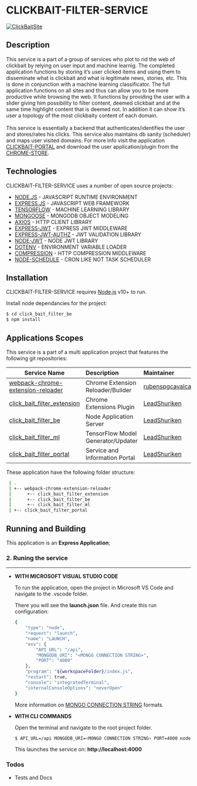 # CLICKBAIT-FILTER-SERVICE

[![ClickBaitSite](https://click-bait-filtering-plugin.com/assets/images/icon-128-122x122.png)](https://click-bait-filtering-plugin.com/index.html)

## Description

This service is a part of a group of services who plot to rid the web of clickbait by relying on user input and machine learnig. The completed application functions by storing it’s user clicked items and using them to disseminate what is clickbait and what is legitimate news, stories, etc. This is done in conjunction with a machine learning classificator. The full application functions on all sites and thus can allow you to be more productive while browsing the web. It functions by providing the user with a slider giving him possibility to filter content, deemed clickbait and at the same time highlight content that is deemed not. In addition it can show it’s user a topology of the most clickbaity content of each domain.
</br>
</br>
This service is essentially a backend that authenticates/identifies the user and stores/rates his clicks. This service also maintains db sanity (scheduler) and maps user visited domains. For more info visit the application [CLICKBAIT-PORTAL] and download the user application/plugin from the [CHROME-STORE].

## Technologies

CLICKBAIT-FILTER-SERVICE uses a number of open source projects:

  * [NODE.JS] - JAVASCRIPT RUNTIME ENVIRONMENT
  * [EXPRESS.JS] - JAVASCRIPT WEB FRAMEWORK
  * [TENSORFLOW] - MACHINE LEARNING LIBRARY
  * [MONGOOSE] - MONGODB OBJECT MODELING
  * [AXIOS] - HTTP CLIENT LIBRARY
  * [EXPRESS-JWT] - EXPRESS JWT MIDDLEWARE
  * [EXPRESS-JWT-AUTHZ] - JWT VALIDATION LIBRARY
  * [NODE-JWT] - NODE JWT LIBRARY
  * [DOTENV] - ENVIRONMENT VARIABLE LOADER
  * [COMPRESSION] - HTTP COMPRESSION MIDDLEWARE
  * [NODE-SCHEDULE] - CRON LIKE NOT TASK SCHEDULER

## Installation

CLICKBAIT-FILTER-SERVICE requires [Node.js](https://nodejs.org/) v10+ to run.

Install node dependancies for the project:
```sh
$ cd click_bait_filter_be
$ npm install
```

## Applications Scopes

This service is a part of a multi application project that features the following git repositories:

| Service Name                                  | Description                         | Maintainer              |
| ----------------------------------------      |:------------------------------------|:------------------------|
| [webpack-chrome-extension-reloader]           | Chrome Extension Reloader/Builder   | [rubenspgcavalcante]    |
| [click_bait_filter_extension]                 | Chrome Extensions Plugin            | [LeadShuriken]          |
| [click_bait_filter_be]                        | Node Application Server             | [LeadShuriken]          |
| [click_bait_filter_ml]                        | TensorFlow Model Generator/Updater  | [LeadShuriken]          |
| [click_bait_filter_portal]                    | Service and Information Portal      | [LeadShuriken]          |

These application have the following folder structure:
```sh
 | .
 | +-- webpack-chrome-extension-reloader
 |      +-- click_bait_filter_extension
 |      +-- click_bait_filter_be
 |      +-- click_bait_filter_ml
 | +-- click_bait_filter_portal
```

## Running and Building

This application is an **Express Application**;


### 2. Runing the service
---

* **WITH MICROSOFT VISUAL STUDIO CODE**

  To run the application, open the project in Microsoft VS Code and navigate to the .vscode folder.
  
  There you will see the **launch.json** file. And create this run configuration:
  
  ```sh
  {
      "type": "node",
      "request": "launch",
      "name": "LAUNCH",
      "env": {
          "API_URL": "/api",
          "MONGODB_URI": "<MONGO CONNECTION STRING>",
          "PORT": "4000"
      },
      "program": "${workspaceFolder}/index.js",
      "restart": true,
      "console": "integratedTerminal",
      "internalConsoleOptions": "neverOpen"
  }
  ```
  More information on [MONGO CONNECTION STRING] formats.

* **WITH CLI COMMANDS**

  Open the terminal and navigate to the root project folder.

  ```sh
  $ API_URL=/api MONGODB_URI=<MONGO CONNECTION STRING> PORT=4000 node index.js
  ```

  This launches the service on: **http://localhost:4000** 

### Todos

 - Tests and Docs

  [NODE.JS]: <https://github.com/nodejs/node>
  [EXPRESS.JS]: <https://github.com/expressjs/express>
  [TENSORFLOW]: <https://github.com/tensorflow/tfjs/tree/master/tfjs-node>
  [MONGOOSE]: <https://github.com/Automattic/mongoose>
  [AXIOS]: <https://github.com/axios/axios>
  [COMPRESSION]: <https://github.com/expressjs/compression>  
  [DOTENV]: <https://github.com/motdotla/dotenv>
  [EXPRESS-JWT]: <https://github.com/auth0/express-jwt>
  [EXPRESS-JWT-AUTHZ]: <https://github.com/auth0/express-jwt-authz>
  [NODE-JWT]: <https://github.com/auth0/node-jsonwebtoken>
  [NODE-SCHEDULE]: <https://github.com/node-schedule/node-schedule>
  [MONGO CONNECTION STRING]: <https://docs.mongodb.com/manual/reference/connection-string>

  [webpack-chrome-extension-reloader]: <https://github.com/LeadShuriken/webpack-chrome-extension-reloader>
  [click_bait_filter_extension]: <https://github.com/LeadShuriken/click_bait_filter_extension>
  [click_bait_filter_be]: <https://github.com/LeadShuriken/click_bait_filter_be>
  [click_bait_filter_ml]: <https://github.com/LeadShuriken/click_bait_filter_ml>
  [click_bait_filter_portal]: <https://github.com/LeadShuriken/click_bait_filter_portal>

  [LeadShuriken]: <https://github.com/LeadShuriken>
  [rubenspgcavalcante]: <https://github.com/rubenspgcavalcante>

  [CHROME-STORE]: <https://chrome.google.com/webstore/detail/clickbait-filtering-plugi/mgebfihfmenffogbbjlcljgaedfciogm>
  [CLICKBAIT-PORTAL]: <https://click-bait-filtering-plugin.com>